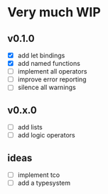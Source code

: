 # Very much WIP

## v0.1.0

- [x] add let bindings
- [x] add named functions
- [ ] implement all operators
- [ ] improve error reporting
- [ ] silence all warnings

## v0.x.0

- [ ] add lists
- [ ] add logic operators

## ideas

- [ ] implement tco
- [ ] add a typesystem
